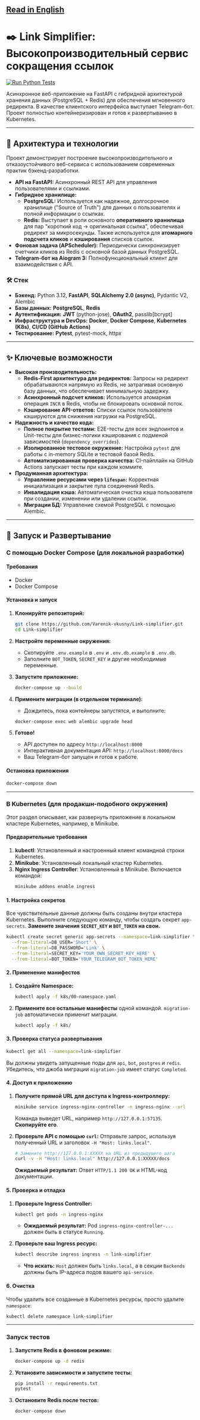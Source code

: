 [Read in English](README.md)
---

# ✒️ Link Simplifier: Высокопроизводительный сервис сокращения ссылок

[![Run Python Tests](https://github.com/Varenik-vkusny/Link-simplifier/actions/workflows/ci.yml/badge.svg)](https://github.com/Varenik-vkusny/Link-simplifier/actions/workflows/ci.yml)

Асинхронное веб-приложение на FastAPI c гибридной архитектурой хранения данных (PostgreSQL + Redis) для обеспечения мгновенного редиректа. В качестве клиентского интерфейса выступает Telegram-бот. Проект полностью контейнеризирован и готов к развертыванию в Kubernetes.

---

## 🚀 Архитектура и технологии

Проект демонстрирует построение высокопроизводительного и отказоустойчивого веб-сервиса с использованием современных практик бэкенд-разработки.

*   **API на FastAPI:** Асинхронный REST API для управления пользователями и ссылками.
*   **Гибридное хранилище:**
    *   **PostgreSQL:** Используется как надежное, долгосрочное хранилище ("Source of Truth") для данных о пользователях и полной информации о ссылках.
    *   **Redis:** Выступает в роли основного **оперативного хранилища** для пар "короткий код -> оригинальная ссылка", обеспечивая редирект за микросекунды. Также используется для **атомарного подсчета кликов** и **кэширования** списков ссылок.
*   **Фоновая задача (APScheduler):** Периодически синхронизирует счетчики кликов из Redis с основной базой данных PostgreSQL.
*   **Telegram-бот на Aiogram 3:** Полнофункциональный клиент для взаимодействия с API.

### 🛠️ Стек 

*   **Бэкенд:** Python 3.12, **FastAPI**, **SQLAlchemy 2.0 (async)**, Pydantic V2, Alembic
*   **Базы данных:** **PostgreSQL**, **Redis**
*   **Аутентификация:** **JWT** (python-jose), **OAuth2**, passlib[bcrypt]
*   **Инфраструктура и DevOps:** **Docker**, **Docker Compose**, **Kubernetes (K8s)**, **CI/CD (GitHub Actions)**
*   **Тестирование:** **Pytest**, pytest-mock, httpx

---

## ✨ Ключевые возможности

*   **Высокая производительность:**
    *   **Redis-First архитектура для редиректов:** Запросы на редирект обрабатываются напрямую из Redis, не затрагивая основную базу данных, что обеспечивает минимальную задержку.
    *   **Асинхронный подсчет кликов:** Используется атомарная операция `INCR` в Redis, чтобы не блокировать основной поток.
    *   **Кэширование API-ответов:** Списки ссылок пользователя кэшируются для снижения нагрузки на PostgreSQL.
*   **Надежность и качество кода:**
    *   **Полное покрытие тестами:** E2E-тесты для всех эндпоинтов и Unit-тесты для бизнес-логики кэширования с подменой зависимостей (`dependency_overrides`).
    *   **Изолированное тестовое окружение:** Настройка `pytest` для работы с in-memory SQLite и тестовой базой Redis.
    *   **Автоматизированная проверка качества:** CI-пайплайн на GitHub Actions запускает тесты при каждом коммите.
*   **Продуманная архитектура:**
    *   **Управление ресурсами через `lifespan`:** Корректная инициализация и закрытие пула соединений Redis.
    *   **Инвалидация кэша:** Автоматическая очистка кэша пользователя при создании, изменении или удалении ссылок.
    *   **Миграции БД:** Управление схемой PostgreSQL с помощью Alembic.

---

## 🏁 Запуск и Развертывание

### С помощью Docker Compose (для локальной разработки)

#### Требования
*   Docker
*   Docker Compose

#### Установка и запуск

1.  **Клонируйте репозиторий:**
    ```bash
    git clone https://github.com/Varenik-vkusny/Link-simplifier.git
    cd Link-simplifier
    ```

2.  **Настройте переменные окружения:**
    *   Скопируйте `.env.example` в `.env` и `.env.db.example` в `.env.db`.
    *   Заполните `BOT_TOKEN`, `SECRET_KEY` и другие необходимые переменные.

3.  **Запустите приложение:**
    ```bash
    docker-compose up --build
    ```

4.  **Примените миграции (в отдельном терминале):**
    *   Дождитесь, пока контейнеры запустятся, и выполните:
    ```bash
    docker-compose exec web alembic upgrade head
    ```
5.  **Готово!**
    *   API доступен по адресу `http://localhost:8000`
    *   Интерактивная документация API: `http://localhost:8000/docs`
    *   Ваш Telegram-бот запущен и готов к работе.

#### Остановка приложения
```bash
docker-compose down
```
---

### В Kubernetes (для продакшн-подобного окружения)

Этот раздел описывает, как развернуть приложение в локальном кластере Kubernetes, например, в Minikube.

#### Предварительные требования

1.  **kubectl**: Установленный и настроенный клиент командной строки Kubernetes.
2.  **Minikube**: Установленный локальный кластер Kubernetes.
3.  **Nginx Ingress Controller**: Установленный в Minikube. Включается командой:
    ```bash
    minikube addons enable ingress
    ```

#### 1. Настройка секретов

Все чувствительные данные должны быть созданы внутри кластера Kubernetes. Выполните следующую команду, чтобы создать секрет `app-secrets`. **Замените значения `SECRET_KEY` и `BOT_TOKEN` на свои.**

```bash
kubectl create secret generic app-secrets --namespace=link-simplifier \
  --from-literal=DB_USER='Short' \
  --from-literal=DB_PASSWORD='Link' \
  --from-literal=SECRET_KEY='YOUR_OWN_SECRET_KEY_HERE' \
  --from-literal=BOT_TOKEN='YOUR_TELEGRAM_BOT_TOKEN_HERE'
```

#### 2. Применение манифестов

1.  **Создайте Namespace:**
    ```bash
    kubectl apply -f k8s/00-namespace.yaml
    ```
    
2.  **Примените все остальные манифесты** одной командой. `migration-job` автоматически применит миграции.
    ```bash
    kubectl apply -f k8s/
    ```

#### 3. Проверка статуса развертывания
```bash
kubectl get all --namespace=link-simplifier
```
Вы должны увидеть запущенные поды для `api`, `bot`, `postgres` и `redis`. Убедитесь, что джоба миграции `migration-job` имеет статус `Completed`.

#### 4. Доступ к приложению

1.  **Получите прямой URL для доступа к Ingress-контроллеру:**
    ```bash
    minikube service ingress-nginx-controller -n ingress-nginx --url
    ```
    Команда выведет URL, например `http://127.0.0.1:57135`. **Скопируйте его**.

2.  **Проверьте API с помощью `curl`:**
    Отправьте запрос, используя полученный URL и заголовок `-H "Host: links.local"`.
    ```bash
    # Замените http://127.0.0.1:XXXXX на URL из предыдущего шага
    curl -v -H "Host: links.local" http://127.0.0.1:XXXXX/docs
    ```
    **Ожидаемый результат:** Ответ `HTTP/1.1 200 OK` и HTML-код документации.

#### 5. Проверка и отладка

1.  **Проверьте Ingress Controller:**
    ```bash
    kubectl get pods -n ingress-nginx
    ```
    *   **Ожидаемый результат:** Pod `ingress-nginx-controller-...` должен быть в статусе `Running`.

2.  **Проверьте ваш Ingress ресурс:**
    ```bash
    kubectl describe ingress ingress -n link-simplifier
    ```
    *   **Что искать:** `Host` должен быть `links.local`, а в секции `Backends` должны быть IP-адреса подов вашего `api-service`.

#### 6. Очистка

Чтобы удалить все созданные в Kubernetes ресурсы, просто удалите `namespace`:
```bash
kubectl delete namespace link-simplifier
```

---
### Запуск тестов

1.  **Запустите Redis в фоновом режиме:**
    ```bash
    docker-compose up -d redis
    ```
2.  **Установите зависимости и запустите тесты:**
    ```bash
    pip install -r requirements.txt
    pytest
    ```
3.  **Остановите Redis после тестов:**
    ```bash
    docker-compose down
